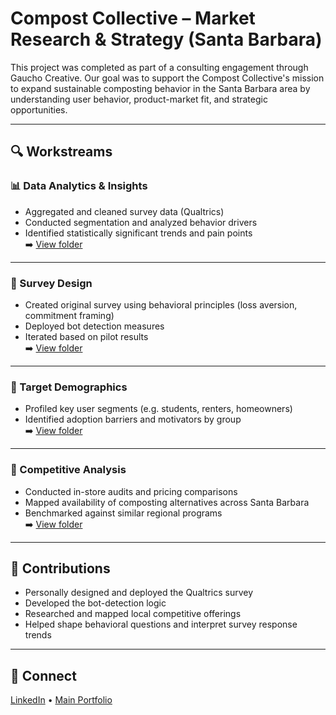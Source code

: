# Compost Collective – Market Research & Strategy (Santa Barbara)

This project was completed as part of a consulting engagement through Gaucho Creative. Our goal was to support the Compost Collective's mission to expand sustainable composting behavior in the Santa Barbara area by understanding user behavior, product-market fit, and strategic opportunities.

---

## 🔍 Workstreams

### 📊 Data Analytics & Insights
- Aggregated and cleaned survey data (Qualtrics)
- Conducted segmentation and analyzed behavior drivers
- Identified statistically significant trends and pain points  
➡️ [View folder](./data-analytics-&-insights)

---

### 🧠 Survey Design
- Created original survey using behavioral principles (loss aversion, commitment framing)
- Deployed bot detection measures
- Iterated based on pilot results  
➡️ [View folder](./survey-design)

---

### 👥 Target Demographics
- Profiled key user segments (e.g. students, renters, homeowners)
- Identified adoption barriers and motivators by group  
➡️ [View folder](./target-demographics)

---

### 🔎 Competitive Analysis
- Conducted in-store audits and pricing comparisons
- Mapped availability of composting alternatives across Santa Barbara
- Benchmarked against similar regional programs  
➡️ [View folder](./competitive-analysis)

---

## 📌 Contributions

- Personally designed and deployed the Qualtrics survey
- Developed the bot-detection logic
- Researched and mapped local competitive offerings
- Helped shape behavioral questions and interpret survey response trends

---

## 🔗 Connect
[LinkedIn](https://www.linkedin.com/in/john-kimrey/) • [Main Portfolio](https://johnkimrey.github.io)
